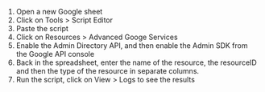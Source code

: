 1) Open a new Google sheet
2) Click on Tools > Script Editor
3) Paste the script
4) Click on Resources > Advanced Googe Services
5) Enable the Admin Directory API, and then enable the Admin SDK from the Google API console
6) Back in the spreadsheet, enter the name of the resource, the resourceID and then the type of the resource in separate columns.
7) Run the script, click on View > Logs to see the results
